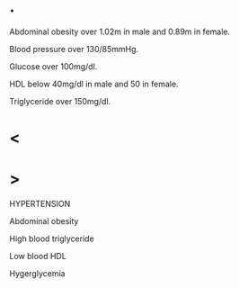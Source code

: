 # .

Abdominal obesity over 1.02m in male and 0.89m in female.

Blood pressure over 130/85mmHg.

Glucose over 100mg/dl.

HDL below 40mg/dl in male and 50 in female.

Triglyceride over 150mg/dl.

# <

# >

HYPERTENSION

Abdominal obesity

High blood triglyceride

Low blood HDL

Hygerglycemia

